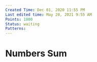 ```yaml
---
Created Time: Dec 01, 2020 11:55 PM
Last edited time: May 20, 2021 9:55 AM
Points: 1800
Status: waiting
Patterns: 
---
```

# Numbers Sum